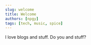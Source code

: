 ```yaml
---
slug: welcome
title: Welcome
authors: [npgy]
tags: [tech, music, spice]
---
```


I love blogs and stuff. Do you and stuff?
